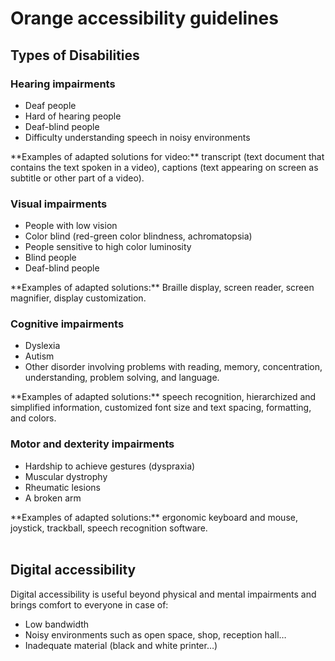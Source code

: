 # Orange accessibility guidelines
<h2 class="page-title">Types of Disabilities</h2>

<script>$(document).ready(function () {
    setBreadcrumb([{"label":"Disability situations"}]);
    addSubMenu([
        {"label":"Cognitive disability","url":"focus-cognitif.html"},
        {"label":"Older people","url":"focus-seniors.html"}
    ]);
});</script>

### Hearing impairments
<div class="axs-picto auditif">
    <ul>
        <li>Deaf people</li>
        <li>Hard of hearing people</li>
        <li>Deaf-blind people</li>
        <li>Difficulty understanding speech in noisy environments</li>
    </ul>
**Examples of adapted solutions for video:** transcript (text document that contains the text spoken in a video), captions (text appearing on screen as subtitle or other part of a video).
</div>

### Visual impairments

<div class="axs-picto visuel">
    <ul>
        <li>People with low vision</li>
        <li>Color blind (red-green color blindness, achromatopsia)</li>
        <li>People sensitive to high color luminosity</li>
        <li>Blind people</li>
        <li>Deaf-blind people</li>
    </ul>
**Examples of adapted solutions:** Braille display, screen reader, screen magnifier, display customization.
</div>

### Cognitive impairments
<div class="axs-picto cognitif">
    <ul>
        <li>Dyslexia</li>
        <li>Autism</li>
        <li>Other disorder involving problems with reading, memory, concentration, understanding, problem solving, and language. </li>
    </ul>
**Examples of adapted solutions:** speech recognition, hierarchized and simplified information, customized font size and text spacing, formatting, and colors.
</div>

### Motor and dexterity impairments
<div class="axs-picto physique">
    <ul>
        <li>Hardship to achieve gestures (dyspraxia)</li> 
        <li>Muscular dystrophy</li>
        <li>Rheumatic lesions</li>
        <li>A broken arm</li>
    </ul>
**Examples of adapted solutions:** ergonomic keyboard and mouse, joystick, trackball, speech recognition software.
</div>
&nbsp;

<h2 class="page-title">Digital accessibility</h2>

<div class="axs-picto">
    Digital accessibility is useful beyond physical and mental impairments and brings comfort to everyone in case of: 
    <ul>
        <li>Low bandwidth</li>
        <li>Noisy environments such as open space, shop, reception hall…</li>
        <li>Inadequate material (black and white printer…)</li>
    </ul>
</div>

<!--  This file is part of a11y-guidelines | Our vision of mobile & web accessibility guidelines and best practices, with valid/invalid examples.
 Copyright (C) 2016  Orange SA
 See the Creative Commons Legal Code Attribution-ShareAlike 3.0 Unported License for more details (LICENSE file). -->